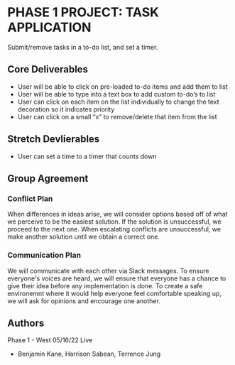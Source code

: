 # PHASE 1 PROJECT: TASK APPLICATION

Submit/remove tasks in a to-do list, and set a timer.

## Core Deliverables

- User will be able to click on pre-loaded to-do items and add them to list
- User will be able to type into a text box to add custom to-do’s to list
- User can click on each item on the list individually to change the text decoration so it indicates priority
- User can click on a small “x” to remove/delete that item from the list

## Stretch Devlierables

- User can set a time to a timer that counts down

## Group Agreement

### Conflict Plan

When differences in ideas arise, we will consider options based off of what we perceive to be the easiest solution.
If the solution is unsuccessful, we proceed to the next one. When escalating conflicts are unsuccessful, we make another 
solution until we obtain a correct one.

### Communication Plan

We will communicate with each other via Slack messages. To ensure everyone's voices are heard, we will ensure that 
everyone has a chance to give their idea before any implementation is done. To create a safe environemnt where it would 
help everyone feel comfortable speaking up, we will ask for opinions and encourage one another.

## Authors

Phase 1 - West 05/16/22 Live
- Benjamin Kane, Harrison Sabean, Terrence Jung
